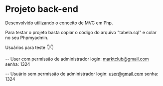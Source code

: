 # Projeto back-end

Desenvolvido utilizando o conceito de MVC em Php.

Para testar o projeto basta copiar o código do arquivo "tabela.sql" e colar no seu Phpmyadmin.


Usuários para teste 👇👇

-- User com permissão de administrador
  login: marktclub@gmail.com
  senha: 1324
  
-- Usuário sem permissão de administrador
  login: user@gmail.com
  senha: 1324
  

